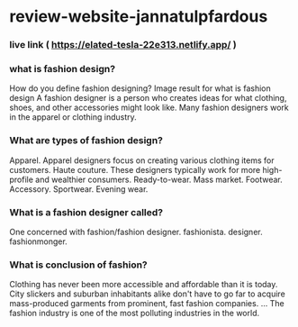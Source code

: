 # review-website-jannatulpfardous

### live link ( https://elated-tesla-22e313.netlify.app/ )
### what is fashion design?
How do you define fashion designing?
Image result for what is fashion design
A fashion designer is a person who creates ideas for what clothing, shoes, and other accessories might look like. Many fashion designers work in the apparel or clothing industry.


### What are types of fashion design?
Apparel. Apparel designers focus on creating various clothing items for customers. 
Haute couture. These designers typically work for more high-profile and wealthier consumers. 
Ready-to-wear.
Mass market. 
Footwear.
Accessory. 
Sportwear. 
Evening wear.

### What is a fashion designer called?
One concerned with fashion/fashion designer. fashionista. designer. fashionmonger.

### What is conclusion of fashion?
Clothing has never been more accessible and affordable than it is today. City slickers and suburban inhabitants alike don't have to go far to acquire mass-produced garments from prominent, fast fashion companies. ... The fashion industry is one of the most polluting industries in the world.
